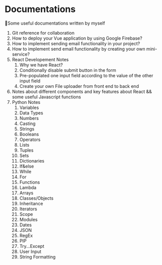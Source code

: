 # Documentations
🧐Some useful documentations written by myself

1. Git reference for collaboration
2. How to deploy your Vue application by using Google Firebase?
3. How to implement sending email functionality in your project?
4. How to implement send email functionality by creating your own mini-service?
5. React Developement Notes
    1. Why we have React?
    2. Conditionally disable submit button in the form
    3. Pre-populated one input field according to the value of the other input field
    4. Create your own File uploader from front end to back end
6. Notes about different components and key features about React && some useful Javascript functions
7. Python Notes
    1. Variables
    2. Data Types
    3. Numbers
    4. Casting
    5. Strings
    6. Booleans
    7. Operators
    8. Lists
    9. Tuples
    10. Sets
    11. Dictionaries
    12. If&else
    13. While
    14. For
    15. Functions
    16. Lambda
    17. Arrays
    18. Classes/Objects
    19. Inheritance
    20. Iterators
    21. Scope
    22. Modules
    23. Dates
    24. JSON
    25. RegEx
    26. PIP
    27. Try...Except
    28. User Input
    29. String Formatting
    
